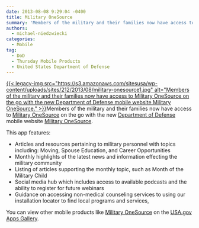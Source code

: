 ```yaml
---
date: 2013-08-08 9:29:04 -0400
title: Military OneSource
summary: 'Members of the military and their families now have access to Military OneSource on the go with the new Department of Defense  mobile website Military OneSource. This'
authors:
  - michael-niedzwiecki
categories:
  - Mobile
tag:
  - DoD
  - Thursday Mobile Products
  - United States Department of Defense
---
```


[{{< legacy-img src="https://s3.amazonaws.com/sitesusa/wp-content/uploads/sites/212/2013/08/military-onesource1.jpg" alt="Members of the military and their families now have access to Military OneSource on the go with the new Department of Defense mobile website Military OneSource." >}}](https://s3.amazonaws.com/sitesusa/wp-content/uploads/sites/212/2013/08/military-onesource1.jpg)Members of the military and their families now have access to [Military OneSource](http://apps.usa.gov/military-onesource.shtml) on the go with the new [Department of Defense](http://www.defense.gov/) mobile website [Military OneSource](http://apps.usa.gov/military-onesource.shtml).

This app features:

  * Articles and resources pertaining to military personnel with topics including: Moving, Spouse Education, and Career Opportunities
  * Monthly highlights of the latest news and information effecting the military community
  * Listing of articles supporting the monthly topic, such as Month of the Military Child
  * Social media hub which includes access to available podcasts and the ability to register for future webinars
  * Guidance on accessing non-medical counseling services to using our installation locator to find local programs and services,

You can view other mobile products like [Military OneSource](http://apps.usa.gov/military-onesource.shtml) on the [USA.gov Apps Gallery](http://apps.usa.gov/).